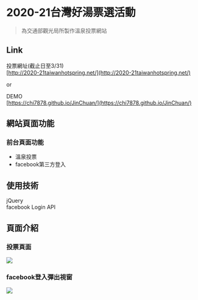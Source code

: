 
2020-21台灣好湯票選活動
=====================
> 為交通部觀光局所製作溫泉投票網站


## Link

投票網址(截止日至3/31)  
[http://2020-21taiwanhotspring.net/](http://2020-21taiwanhotspring.net/)

or 

DEMO  
[https://chi7878.github.io/JinChuan/](https://chi7878.github.io/JinChuan/)


## 網站頁面功能
### 前台頁面功能
* 溫泉投票
* facebook第三方登入

## 使用技術

 jQuery  
 facebook Login API


## 頁面介紹


### 投票頁面
![](https://i.imgur.com/crlaYHh.jpg)

### facebook登入彈出視窗
![](https://i.imgur.com/kULa4jV.jpg)